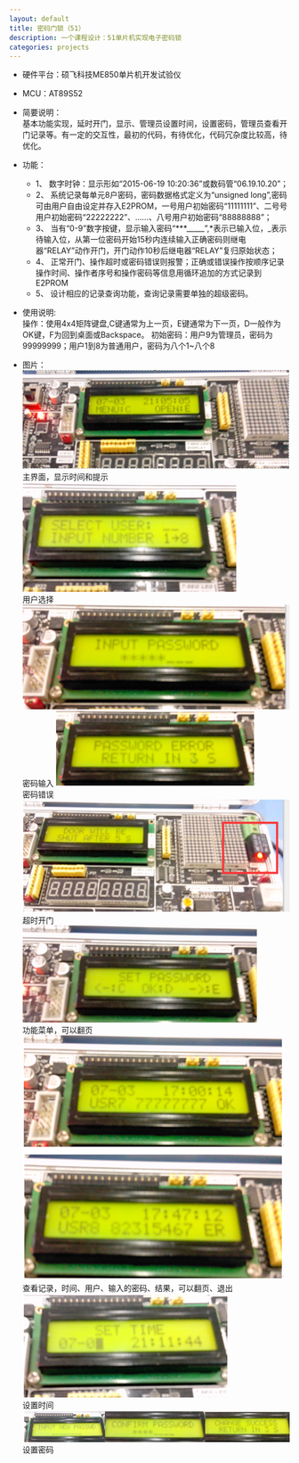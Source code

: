 ```yaml
---
layout: default
title: 密码门锁（51）
description: 一个课程设计：51单片机实现电子密码锁
categories: projects
---
```


* 硬件平台：硕飞科技ME850单片机开发试验仪
* MCU：AT89S52
* 简要说明：</br>
  基本功能实现，延时开门，显示、管理员设置时间，设置密码，管理员查看开门记录等。有一定的交互性，最初的代码，有待优化，代码冗杂度比较高，待优化。
* 功能：</br>
  * 1、	数字时钟：显示形如“2015-06-19 10:20:36”或数码管“06.19.10.20”；
  * 2、	系统记录每单元8户密码，密码数据格式定义为“unsigned long”,密码可由用户自由设定并存入E2PROM，一号用户初始密码“11111111”、二号号用户初始密码“22222222”、……、八号用户初始密码“88888888”；
  * 3、	当有“0-9”数字按键，显示输入密码“\*\*\*\_\_\_\_\_”,\*表示已输入位，\_表示待输入位，从第一位密码开始15秒内连续输入正确密码则继电器“RELAY”动作开门，开门动作10秒后继电器“RELAY”复归原始状态；
  * 4、	正常开门、操作超时或密码错误则报警；正确或错误操作按顺序记录操作时间、操作者序号和操作密码等信息用循环追加的方式记录到E2PROM
  * 5、	设计相应的记录查询功能，查询记录需要单独的超级密码。

* 使用说明:</br>
	操作：使用4x4矩阵键盘,C键通常为上一页，E键通常为下一页，D一般作为OK键，F为回到桌面或Backspace。
	初始密码：用户9为管理员，密码为99999999；用户1到8为普通用户，密码为八个1~八个8

* 图片：</br>
![](/assets/images/projects/secret_lock/markdown-img-paste-20170410235618179.png)</br>
主界面，显示时间和提示
![](/assets/images/projects/secret_lock/markdown-img-paste-20170410235730149.png)</br>
用户选择
![](/assets/images/projects/secret_lock/markdown-img-paste-20170410235745529.png)</br>
密码输入
![](/assets/images/projects/secret_lock/markdown-img-paste-20170410235809454.png)</br>
密码错误
![](/assets/images/projects/secret_lock/markdown-img-paste-20170410235822248.png)</br>
超时开门
![](/assets/images/projects/secret_lock/markdown-img-paste-20170410235835185.png)</br>
功能菜单，可以翻页
![](/assets/images/projects/secret_lock/markdown-img-paste-20170410235856223.png)</br>
查看记录，时间、用户、输入的密码、结果，可以翻页、退出
![](/assets/images/projects/secret_lock/markdown-img-paste-2017041023591424.png)</br>
设置时间
![](/assets/images/projects/secret_lock/markdown-img-paste-2017041023593672.png)</br>
设置密码
